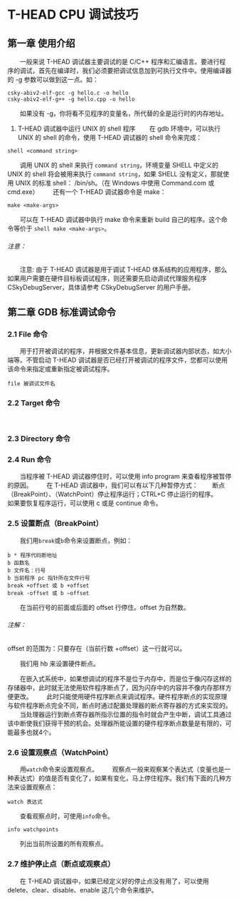 # T-HEAD CPU 调试技巧
## 第一章 使用介绍
&emsp;&emsp;一般来说 T-HEAD 调试器主要调试的是 C/C++ 程序和汇编语言。要进行程序的调试，首先在编译时，我们必须要把调试信息加到可执行文件中。使用编译器的 -g 参数可以做到这一点。如：
```shell
csky-abiv2-elf-gcc -g hello.c -o hello
csky-abiv2-elf-g++ -g hello.cpp -o hello
```
&emsp;&emsp;如果没有 -g，你将看不见程序的变量名，所代替的全是运行时的内存地址。

1. T-HEAD 调试器中运行 UNIX 的 shell 程序
&emsp;&emsp;在 gdb 环境中，可以执行 UNIX 的 shell 的命令，使用 T-HEAD 调试器的 shell 命令来完成：
```shell
shell <command string>
```
&emsp;&emsp;调用 UNIX 的 shell 来执行 `command string`，环境变量 SHELL 中定义的 UNIX 的 shell 将会被用来执行 `command string`，如果 SHELL 没有定义，那就使用 UNIX 的标准 shell： /bin/sh。（在 Windows 中使用 Command.com 或 cmd.exe）
&emsp;&emsp;还有一个 T-HEAD 调试器命令是 make：
```shell
make <make-args>
```
&emsp;&emsp;可以在 T-HEAD 调试器中执行 make 命令来重新 build 自己的程序。这个命令等价于 `shell make <make-args>`。

###### 注意：
&emsp;&emsp;注意: 由于 T-HEAD 调试器是用于调试 T-HEAD 体系结构的应用程序，那么如果用户需要在硬件目标板调试程序，则还需要先启动调试代理服务程序 CSkyDebugServer，具体请参考 CSkyDebugServer 的用户手册。

## 第二章 GDB 标准调试命令
### 2.1 File 命令
&emsp;&emsp;用于打开被调试的程序，并根据文件基本信息，更新调试器内部状态，如大小端等。不管启动 T-HEAD 调试器是否已经打开被调试的程序文件，您都可以使用该命令来指定或重新指定被调试程序。
```shell
file 被调试文件名
```

### 2.2 Target 命令
&emsp;&emsp;


### 2.3 Directory 命令



### 2.4 Run 命令
&emsp;&emsp;当程序被 T-HEAD 调试器停住时，可以使用 info program 来查看程序被暂停的原因。
&emsp;&emsp;在 T-HEAD 调试器中，我们可以有以下几种暂停方式：
&emsp;&emsp;断点（BreakPoint）、（WatchPoint）停止程序运行；CTRL+C 停止运行的程序。
&emsp;&emsp;如果要恢复程序运行，可以使用 c 或是 continue 命令。

### 2.5 设置断点（BreakPoint）
&emsp;&emsp;我们用`break`或`b`命令来设置断点，例如：
```shell
b * 程序代码断地址
b 函数名
b 文件名：行号
b 当前程序 pc 指针所在文件行号
break +offset 或 b +offset
break -offset 或 b –offset
```
&emsp;&emsp;在当前行号的前面或后面的 offset 行停住。offset 为自然数。

###### 注解：
offset 的范围为：只要存在（当前行数 +offset）这一行就可以。

&emsp;&emsp;我们用 hb 来设置硬件断点。







&emsp;&emsp;在嵌入式系统中，如果想调试的程序不是位于内存中，而是位于像闪存这样的存储器中，此时就无法使用软件程序断点了，因为闪存中的内容并不像内存那样方便更改。
&emsp;&emsp;此时只能使用硬件程序断点来调试程序。硬件程序断点的实现原理与软件程序断点完全不同，断点时通过配置处理器的断点寄存器的方式来实现的。
&emsp;&emsp;当处理器运行到断点寄存器所指示位置的指令时就会产生中断，调试工具通过该中断使我们获得干预的机会。处理器所能设置的硬件程序断点数量是有限的，可能最多也就4个。

### 2.6 设置观察点（WatchPoint）
&emsp;&emsp;用`watch`命令来设置观察点。
&emsp;&emsp;观察点一般来观察某个表达式（变量也是一种表达式）的值是否有变化了，如果有变化，马上停住程序。我们有下面的几种方法来设置观察点：
```shell
watch 表达式
```
&emsp;&emsp;查看观察点时，可使用`info`命令。
```shell
info watchpoints
```
&emsp;&emsp;列出当前所设置的所有观察点。

### 2.7 维护停止点（断点或观察点）
&emsp;&emsp;在 T-HEAD 调试器中，如果已经定义好的停止点没有用了，可以使用 delete、clear、disable、enable 这几个命令来维护。































































































